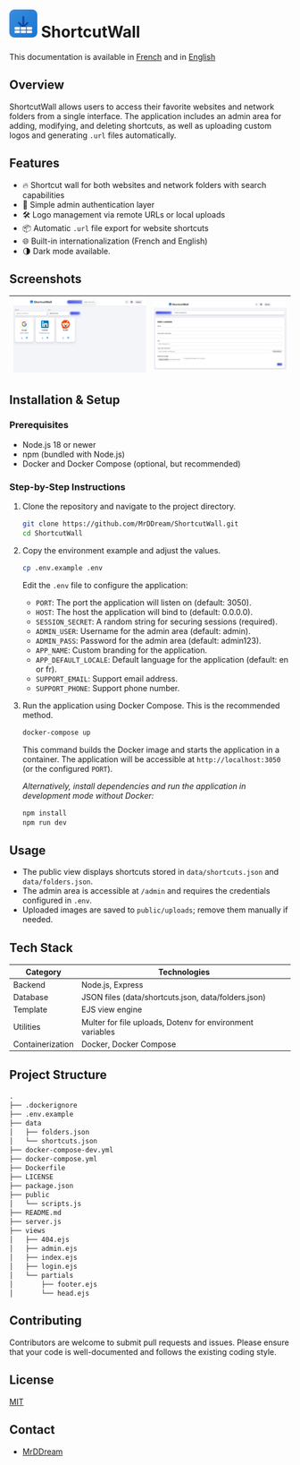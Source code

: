 # <img src="public/images/logo.svg" alt="Mon Logo" style="width: 50px; height: auto;" /> ShortcutWall 
This documentation is available in [French](README.fr.md) and in [English](README.md)

## Overview
ShortcutWall allows users to access their favorite websites and network folders from a single interface. The application includes an admin area for adding, modifying, and deleting shortcuts, as well as uploading custom logos and generating `.url` files automatically.

## Features
* 🔥 Shortcut wall for both websites and network folders with search capabilities
* 🚀 Simple admin authentication layer
* 🛠️ Logo management via remote URLs or local uploads
* 📦 Automatic `.url` file export for website shortcuts
* 🌐 Built-in internationalization (French and English)
* 🌗 Dark mode available.

## Screenshots
| ![Homepage](screenshots/homepage.png) | ![Admin panel](screenshots/admin.png) |
|-------------------------------|-------------------------------|

## Installation & Setup

### Prerequisites
* Node.js 18 or newer
* npm (bundled with Node.js)
* Docker and Docker Compose (optional, but recommended)

### Step-by-Step Instructions

1.  Clone the repository and navigate to the project directory.

    ```bash
    git clone https://github.com/MrDDream/ShortcutWall.git
    cd ShortcutWall
    ```

2.  Copy the environment example and adjust the values.

    ```bash
    cp .env.example .env
    ```

    Edit the `.env` file to configure the application:

    *   `PORT`: The port the application will listen on (default: 3050).
    *   `HOST`: The host the application will bind to (default: 0.0.0.0).
    *   `SESSION_SECRET`: A random string for securing sessions (required).
    *   `ADMIN_USER`: Username for the admin area (default: admin).
    *   `ADMIN_PASS`: Password for the admin area (default: admin123).
    *   `APP_NAME`: Custom branding for the application.
    *   `APP_DEFAULT_LOCALE`: Default language for the application (default: en or fr).
    *   `SUPPORT_EMAIL`: Support email address.
    *   `SUPPORT_PHONE`: Support phone number.

3.  Run the application using Docker Compose. This is the recommended method.

    ```bash
    docker-compose up
    ```

    This command builds the Docker image and starts the application in a container.  The application will be accessible at `http://localhost:3050` (or the configured `PORT`).

    *Alternatively, install dependencies and run the application in development mode without Docker:*

    ```bash
    npm install
    npm run dev
    ```

## Usage

*   The public view displays shortcuts stored in `data/shortcuts.json` and `data/folders.json`.
*   The admin area is accessible at `/admin` and requires the credentials configured in `.env`.
*   Uploaded images are saved to `public/uploads`; remove them manually if needed.

## Tech Stack
| Category | Technologies |
|----------|-------------|
| Backend  | Node.js, Express |
| Database | JSON files (data/shortcuts.json, data/folders.json) |
| Template | EJS view engine |
| Utilities | Multer for file uploads, Dotenv for environment variables |
| Containerization | Docker, Docker Compose |

## Project Structure
```
.
├── .dockerignore
├── .env.example
├── data
│   ├── folders.json
│   └── shortcuts.json
├── docker-compose-dev.yml
├── docker-compose.yml
├── Dockerfile
├── LICENSE
├── package.json
├── public
│   └── scripts.js
├── README.md
├── server.js
├── views
│   ├── 404.ejs
│   ├── admin.ejs
│   ├── index.ejs
│   ├── login.ejs
│   └── partials
│       ├── footer.ejs
│       └── head.ejs

```
## Contributing

Contributors are welcome to submit pull requests and issues. Please ensure that your code is well-documented and follows the existing coding style.

## License

[MIT](https://github.com/MrDDream/ShortcutWall?tab=MIT-1-ov-file)

## Contact

* [MrDDream](https://github.com/MrDDream)

  
